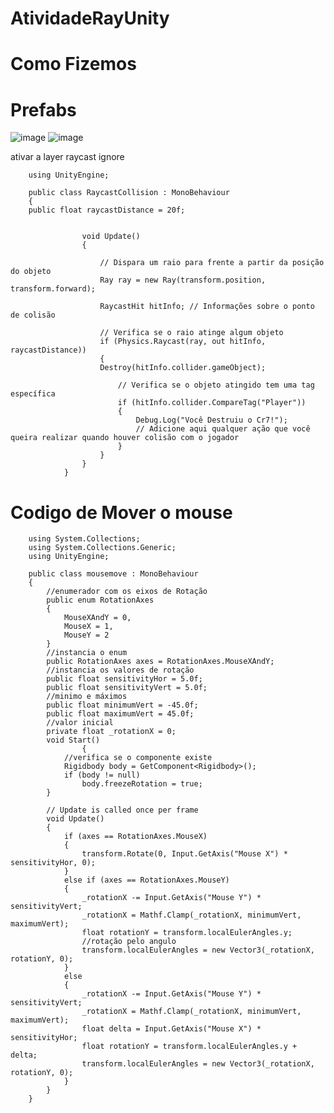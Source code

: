 # AtividadeRayUnity
# Como Fizemos
# Prefabs 
![image](https://github.com/lucasnoelgb/AtividadeRayUnity/assets/129121307/d53a7ef6-e78b-480a-a304-f3abd081ed21)
![image](https://github.com/lucasnoelgb/AtividadeRayUnity/assets/129121307/5b1b2d19-9df0-4309-be58-418c850e48b3)

ativar a layer raycast ignore

        using UnityEngine;

        public class RaycastCollision : MonoBehaviour
        {    
        public float raycastDistance = 20f;
    

                    void Update()
                    {
                    
                        // Dispara um raio para frente a partir da posição do objeto
                        Ray ray = new Ray(transform.position, transform.forward);
                        
                        RaycastHit hitInfo; // Informações sobre o ponto de colisão
                
                        // Verifica se o raio atinge algum objeto
                        if (Physics.Raycast(ray, out hitInfo, raycastDistance))
                        {
                        Destroy(hitInfo.collider.gameObject);
                
                            // Verifica se o objeto atingido tem uma tag específica
                            if (hitInfo.collider.CompareTag("Player"))
                            {
                                Debug.Log("Você Destruiu o Cr7!");
                                // Adicione aqui qualquer ação que você queira realizar quando houver colisão com o jogador
                            }
                        }
                    }
                }

# Codigo de Mover o mouse
        using System.Collections;
        using System.Collections.Generic;
        using UnityEngine;

        public class mousemove : MonoBehaviour
        {
            //enumerador com os eixos de Rotação
            public enum RotationAxes
            {
                MouseXAndY = 0,
                MouseX = 1,
                MouseY = 2
            }
            //instancia o enum
            public RotationAxes axes = RotationAxes.MouseXAndY;
            //instancia os valores de rotação
            public float sensitivityHor = 5.0f;
            public float sensitivityVert = 5.0f;
            //minimo e máximos
            public float minimumVert = -45.0f;
            public float maximumVert = 45.0f;
            //valor inicial
            private float _rotationX = 0;
            void Start()
                    {
                //verifica se o componente existe
                Rigidbody body = GetComponent<Rigidbody>();
                if (body != null)
                    body.freezeRotation = true;
            }

            // Update is called once per frame
            void Update()
            {
                if (axes == RotationAxes.MouseX)
                {
                    transform.Rotate(0, Input.GetAxis("Mouse X") * sensitivityHor, 0);
                }
                else if (axes == RotationAxes.MouseY)
                {
                    _rotationX -= Input.GetAxis("Mouse Y") * sensitivityVert;
                    _rotationX = Mathf.Clamp(_rotationX, minimumVert, maximumVert);
                    float rotationY = transform.localEulerAngles.y;
                    //rotação pelo angulo 
                    transform.localEulerAngles = new Vector3(_rotationX, rotationY, 0);
                }
                else
                {
                    _rotationX -= Input.GetAxis("Mouse Y") * sensitivityVert;
                    _rotationX = Mathf.Clamp(_rotationX, minimumVert, maximumVert);
                    float delta = Input.GetAxis("Mouse X") * sensitivityHor;
                    float rotationY = transform.localEulerAngles.y + delta;
                    transform.localEulerAngles = new Vector3(_rotationX, rotationY, 0);
                }        
            }
        }

